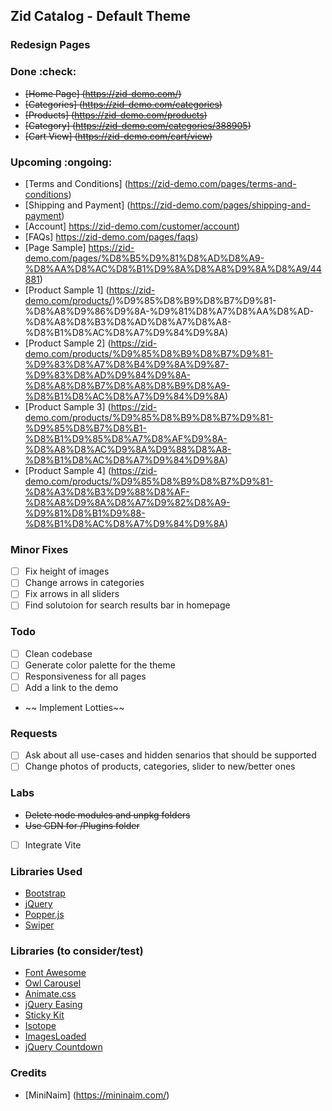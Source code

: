 ## Zid Catalog - Default Theme

### Redesign Pages
### Done :check: 
- ~~[Home Page] (https://zid-demo.com/)~~
- ~~[Categories] (https://zid-demo.com/categories)~~
- ~~[Products] (https://zid-demo.com/products)~~
- ~~[Category] (https://zid-demo.com/categories/388905)~~
- ~~[Cart View] (https://zid-demo.com/cart/view)~~

### Upcoming :ongoing:
- [Terms and Conditions] (https://zid-demo.com/pages/terms-and-conditions)
- [Shipping and Payment] (https://zid-demo.com/pages/shipping-and-payment)
- [Account] https://zid-demo.com/customer/account)
- [FAQs] https://zid-demo.com/pages/faqs)
- [Page Sample] https://zid-demo.com/pages/%D8%B5%D9%81%D8%AD%D8%A9-%D8%AA%D8%AC%D8%B1%D9%8A%D8%A8%D9%8A%D8%A9/44881)
- [Product Sample 1] (https://zid-demo.com/products/)%D9%85%D8%B9%D8%B7%D9%81-%D8%A8%D9%86%D9%8A-%D9%81%D8%A7%D8%AA%D8%AD-%D8%A8%D8%B3%D8%AD%D8%A7%D8%A8-%D8%B1%D8%AC%D8%A7%D9%84%D9%8A)
- [Product Sample 2] (https://zid-demo.com/products/%D9%85%D8%B9%D8%B7%D9%81-%D9%83%D8%A7%D8%B4%D9%8A%D9%87-%D9%83%D8%AD%D9%84%D9%8A-%D8%A8%D8%B7%D8%A8%D8%B9%D8%A9-%D8%B1%D8%AC%D8%A7%D9%84%D9%8A)
- [Product Sample 3] (https://zid-demo.com/products/%D9%85%D8%B9%D8%B7%D9%81-%D9%85%D8%B7%D8%B1-%D8%B1%D9%85%D8%A7%D8%AF%D9%8A-%D8%A8%D8%AC%D9%8A%D9%88%D8%A8-%D8%B1%D8%AC%D8%A7%D9%84%D9%8A)
- [Product Sample 4] (https://zid-demo.com/products/%D9%85%D8%B9%D8%B7%D9%81-%D8%A3%D8%B3%D9%88%D8%AF-%D8%A8%D9%8A%D8%A7%D9%82%D8%A9-%D9%81%D8%B1%D9%88-%D8%B1%D8%AC%D8%A7%D9%84%D9%8A)

### Minor Fixes
- [ ] Fix height of images
- [ ] Change arrows in categories
- [ ] Fix arrows in all sliders
- [ ] Find solutoion for search results bar in homepage

### Todo
- [ ] Clean codebase
- [ ] Generate color palette for the theme
- [ ] Responsiveness for all pages
- [ ] Add a link to the demo
- ~~ Implement Lotties~~

### Requests
- [ ] Ask about all use-cases and hidden senarios that should be supported
- [ ] Change photos of products, categories, slider to new/better ones

### Labs
- ~~Delete node modules and unpkg folders~~
- ~~Use CDN for /Plugins folder~~
- [ ] Integrate Vite

### Libraries Used
- [Bootstrap](https://getbootstrap.com/)
- [jQuery](https://jquery.com/)
- [Popper.js](https://popper.js.org/)
- [Swiper](https://swiperjs.com/)

### Libraries (to consider/test)
- [Font Awesome](https://fontawesome.com/)
- [Owl Carousel](https://owlcarousel2.github.io/OwlCarousel2/)
- [Animate.css](https://daneden.github.io/animate.css/)
- [jQuery Easing](http://gsgd.co.uk/sandbox/jquery/easing/)
- [Sticky Kit](http://leafo.net/sticky-kit/)
- [Isotope](https://isotope.metafizzy.co/)
- [ImagesLoaded](https://imagesloaded.desandro.com/)
- [jQuery Countdown](https://hilios.github.io/jQuery.countdown/)

### Credits
- [MiniNaim] (https://mininaim.com/)